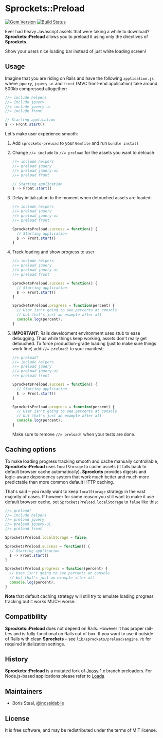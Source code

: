 # Sprockets::Preload

[![Gem Version](https://badge.fury.io/rb/sprockets-preload.png)](http://badge.fury.io/rb/sprockets-preload)
[![Build Status](https://travis-ci.org/inossidabile/sprockets-preload.png?branch=master)](https://travis-ci.org/inossidabile/sprockets-preload)

Ever had heavy Javascript assets that were taking a while to download? **Sprockets::Preload** allows you to preload it using only the directives of **Sprockets**.

Show your users nice loading bar instead of just white loading screen!

## Usage

Imagine that you are riding on Rails and have the following `application.js` where `jquery`, `jquery-ui` and `front` (MVC front-end application) take around 500kb compressed altogether:

```javascript
//= include helpers
//= include jquery
//= include jquery-ui
//= include front

// Starting application
$ -> Front.start()
```

Let's make user experience smooth:

1. Add `sprockets-preload` to your `Gemfile` and run `bundle install`

2. Change `//= include` to `//= preload` for the assets you want to detouch:

    ```javascript
    //= include helpers
    //= preload jquery
    //= preload jquery-ui
    //= preload front

    // Starting application
    $ -> Front.start()
    ```

3. Delay initialization to the moment when detouched assets are loaded:

    ```javascript
    //= include helpers
    //= preload jquery
    //= preload jquery-ui
    //= preload front

    SprocketsPreload.success = function() {
      // Starting application
      $ -> Front.start()
    }
    ```

4. Track loading and show progress to user

    ```javascript
    //= include helpers
    //= preload jquery
    //= preload jquery-ui
    //= preload front

    SprocketsPreload.success = function() {
      // Starting application
      $ -> Front.start()
    }

    SprocketsPreload.progress = function(percent) {
      // User isn't going to see percents at console
      // but that's just an example after all
      console.log(percent);
    }
    ```

5. **IMPORTANT**: Rails development environment uses stub to ease debugging. Thus while things keep working, assets don't really get detouched. To force production-grade loading (just to make sure things work fine) add `//= preload!` to your manifest:

    ```javascript
    //= preload!
    //= include helpers
    //= preload jquery
    //= preload jquery-ui
    //= preload front

    SprocketsPreload.success = function() {
      // Starting application
      $ -> Front.start()
    }

    SprocketsPreload.progress = function(percent) {
      // User isn't going to see percents at console
      // but that's just an example after all
      console.log(percent);
    }
    ```

    Make sure to remove `//= preload!` when your tests are done.

## Caching options

To make loading progress tracking smooth and cache manually controllable, **Sprockets::Preload** uses `localStorage` to cache assets (it falls back to default browser cache automatically). **Sprockets** provides digests and logic-aware dependency system that work much better and much more predictable than more common default HTTP caching.

That's said – you really want to keep `localStorage` strategy in the vast majority of cases. If however for some reason you still want to make it use default browser cache, set `SprocketsPreload.localStorage` to `false` like this:

```javascript
//= preload!
//= include helpers
//= preload jquery
//= preload jquery-ui
//= preload front

SprocketsPreload.localStorage = false;

SprocketsPreload.success = function() {
  // Starting application
  $ -> Front.start()
}

SprocketsPreload.progress = function(percent) {
  // User isn't going to see percents at console
  // but that's just an example after all
  console.log(percent);
}
```

**Note** that default caching strategy will still try to emulate loading progress tracking but it works MUCH worse.

## Compatibility

**Sprockets::Preload** does not depend on Rails. However it has proper rail-ties and is fully-functional on Rails out of box. If you want to use it outside of Rails with clean **Sprockets** – see `lib/sprockets/preload/engine.rb` for required initialization settings.

## History

**Sprockets::Preload** is a mutated fork of [Joosy](http://joosy.ws) 1.x branch preloaders. For Node.js-based applications please refer to [Loada](github.com/inossidabile/loada).

## Maintainers

* Boris Staal, [@inossidabile](http://staal.io)

## License

It is free software, and may be redistributed under the terms of MIT license.